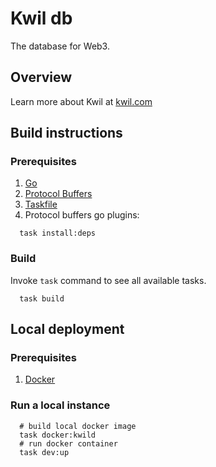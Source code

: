 # Kwil db
The database for Web3.

## Overview
Learn more about Kwil at [kwil.com](https://kwil.com)

## Build instructions

### Prerequisites
1. [Go](https://golang.org/doc/install)
2. [Protocol Buffers](https://developers.google.com/protocol-buffers/docs/gotutorial)
3. [Taskfile](https://taskfile.dev/installation)
3. Protocol buffers go plugins:
```shell
  task install:deps
```

### Build
Invoke `task` command to see all available tasks.

```shell
  task build
```

## Local deployment

### Prerequisites
1. [Docker](https://docs.docker.com/get-docker/)

### Run a local instance
```shell
  # build local docker image
  task docker:kwild
  # run docker container
  task dev:up
```